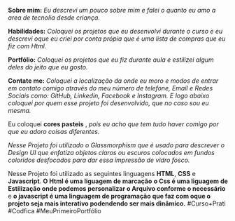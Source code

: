 

**Sobre mim:**  _Eu descrevi um pouco sobre mim   e falei o quanto eu amo a area de tecnolia desde criança._

**Habilidades:** _Coloquei os projetos que eu desenvolvi durante o curso  e eu descrevi  oque eu criei por conta própia que é uma lista de compras que eu fiz com Html._

**Portfólio:** _Coloquei  os projetos que eu fiz durante aula  e estilizei algum deles do jeito que eu gosto._

**Contate me:**  _Coloquei  a localização da onde eu moro e modos de entrar em contato comigo através do meu número de telefone, Email e Redes Sociais como: GitHub, Linkedin, Facebook e Instagram. E logo abaixo coloquei  por quem esse projeto foi desenvolvido, que no caso sou eu mesma._

Eu coloquei **cores pasteis** , _pois eu acho que tem tudo haver comigo por que eu adoro coisas  diferentes._

_Nesse Projeto  foi utilizado o Glassmorphism que é usado para descrever o Design UI que enfatiza objetos claros ou escuros colocados em fundos coloridos desfocados para dar essa impressão de vidro fosco._

Nesse Projeto foi utilizado as seguintes linguagens **HTML**, **CSS** e **Javascript**. **O Html é uma liguagem de marcação**  **o Css é uma liguagem de Estilização onde podemos personalizar o Arquivo conforme o necessário** e **o javascript é uma linguagem de programação que faz com oque o projeto seja mais interativo podendendo ser mais dinâmico.** 
#Curso+Prati #Codfica #MeuPrimeiroPortfólio
